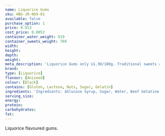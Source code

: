 ```yaml
---
name: Liquorice Gums
sku: HBG-JR-069-01
available: false
purchase_option: 1
price: 0.013
cost_price: 0.0052
container_water_weight: 919
container_sweets_weight: 769
width: 
height: 
depth: 
weight: 
meta_description: 'Liquorice Gums only ú1.30/100g. Traditional sweets and more at Humbugs Confectionery  Store. Specialists in satisfying your sweet tooth!'
brand: 
type: [Liquorice]
flavour: [Aniseed]
colour: [Black]
contains: [Gluten, Lactose, Nuts, Sugar, Gelatin]
ingredients: 'Ingredients: áGlucose Syrup, Sugar, Water, Beef Gelatine, Potato Starch, Liquorice Powder, Natural Colour (Vegetable Carbon), Palm Oil, Glazing Agent (Carnauba Wax).'
serving_size: 
energy: 
protein: 
carbohydrates: 
fat: 
---
```

Liquorice flavoured gums.